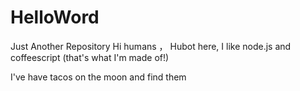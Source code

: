 # HelloWord
Just Another Repository
Hi humans ， 
Hubot here, I like node.js and coffeescript (that's what I'm made of!)

I've have tacos on the  moon and find them
